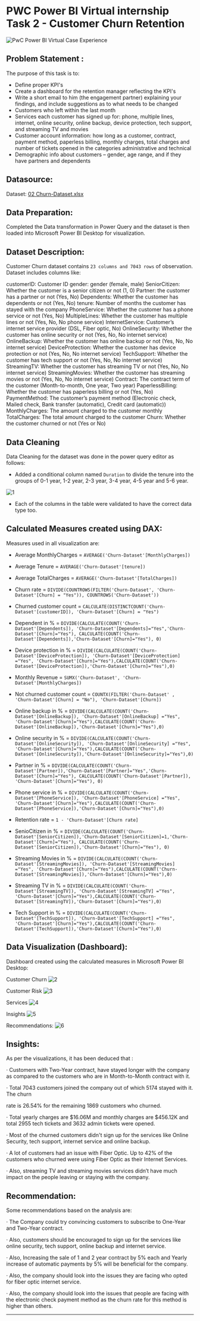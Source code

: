 # PWC Power BI Virtual internship Task 2 - Customer Churn Retention

![PwC Power BI Virtual Case Experience](https://user-images.githubusercontent.com/118357991/227788348-b988c4df-7923-46d6-8af7-102b8042f721.png)

## Problem Statement :

The purpose of this task is to:

- Define proper KPI's
- Create a dashboard for the retention manager reflecting the KPI's
- Write a short email to him (the engagement partner) explaining your findings, and include suggestions as to what needs to be changed
- Customers who left within the last month
- Services each customer has signed up for: phone, multiple lines, internet, online security, online backup, device protection, tech support, and streaming TV and movies
- Customer account information: how long as a customer, contract, payment method, paperless billing, monthly charges, total charges and number of tickets opened in the categories administrative and technical
- Demographic info about customers – gender, age range, and if they have partners and dependents

## Datasource:

Dataset: [02 Churn-Dataset.xlsx](https://github.com/sonali-guptaa/customer_retention_analysis/files/14509440/02.Churn-Dataset.xlsx)

## Data Preparation:

Completed the Data transformation in Power Query and the dataset is then loaded into Microsoft Power BI Desktop for visualization.

## Dataset Description:

Customer Churn dataset contains `23 columns and 7043 rows` of observation. Dataset includes columns like:

customerID: Customer ID
gender: gender (female, male)
SeniorCitizen: Whether the customer is a senior citizen or not (1, 0)
Partner: the customer has a partner or not (Yes, No)
Dependents: Whether the customer has dependents or not (Yes, No)
tenure: Number of months the customer has stayed with the company
PhoneService: Whether the customer has a phone service or not (Yes, No)
MultipleLines: Whether the customer has multiple lines or not (Yes, No, No phone service)
InternetService: Customer’s internet service provider (DSL, Fiber optic, No)
OnlineSecurity: Whether the customer has online security or not (Yes, No, No internet service)
OnlineBackup: Whether the customer has online backup or not (Yes, No, No internet service)
DeviceProtection: Whether the customer has device protection or not (Yes, No, No internet service)
TechSupport: Whether the customer has tech support or not (Yes, No, No internet service)
StreamingTV: Whether the customer has streaming TV or not (Yes, No, No internet service)
StreamingMovies: Whether the customer has streaming movies or not (Yes, No, No internet service)
Contract: The contract term of the customer (Month-to-month, One year, Two year)
PaperlessBilling: Whether the customer has paperless billing or not (Yes, No)
PaymentMethod: The customer’s payment method (Electronic check, Mailed check, Bank transfer (automatic), Credit card (automatic))
MonthlyCharges: The amount charged to the customer monthly
TotalCharges: The total amount charged to the customer
Churn: Whether the customer churned or not (Yes or No)

## Data Cleaning

Data Cleaning for the dataset was done in the power query editor as follows:

- Added a conditional column named `Duration` to divide the tenure into the groups of 0-1 year, 1-2 year, 2-3 year, 3-4 year, 4-5 year and 5-6 year.

![1](https://github.com/sonali-guptaa/customer_retention_analysis/assets/151986702/7f6f06ce-1342-46a5-8b6f-1a729feeac9c)

- Each of the columns in the table were validated to have the correct data type too.

## Calculated Measures created using DAX:

Measures used in  all visualization are:

- Average MonthlyCharges = `AVERAGE('Churn-Dataset'[MonthlyCharges])`

- Average Tenure = `AVERAGE('Churn-Dataset'[tenure])`

- Average TotalCharges = `AVERAGE('Churn-Dataset'[TotalCharges])`

- Churn rate = `DIVIDE(COUNTROWS(FILTER('Churn-Dataset', 'Churn-Dataset'[Churn] = "Yes")), COUNTROWS('Churn-Dataset'))`

- Churned customer count = `CALCULATE(DISTINCTCOUNT('Churn-Dataset'[customerID]), 'Churn-Dataset'[Churn] = "Yes")`

- Dependent in % = `DIVIDE(CALCULATE(COUNT('Churn-Dataset'[Dependents]), 'Churn-Dataset'[Dependents]="Yes",'Churn-Dataset'[Churn]="Yes"), CALCULATE(COUNT('Churn-Dataset'[Dependents]),'Churn-Dataset'[Churn]="Yes"), 0)`

- Device protection in % = `DIVIDE(CALCULATE(COUNT('Churn-Dataset'[DeviceProtection]), 'Churn-Dataset'[DeviceProtection] ="Yes", 'Churn-Dataset'[Churn]="Yes"),CALCULATE(COUNT('Churn-Dataset'[DeviceProtection]),'Churn-Dataset'[Churn]="Yes"),0)`

- Monthly Revenue = `SUMX('Churn-Dataset', 'Churn-Dataset'[MonthlyCharges])`

- Not churned customer count = `COUNTX(FILTER('Churn-Dataset' , 'Churn-Dataset'[Churn] = "No"), 'Churn-Dataset'[Churn])`

- Online backup in % = `DIVIDE(CALCULATE(COUNT('Churn-Dataset'[OnlineBackup]), 'Churn-Dataset'[OnlineBackup] ="Yes", 'Churn-Dataset'[Churn]="Yes"),CALCULATE(COUNT('Churn-Dataset'[OnlineBackup]),'Churn-Dataset'[Churn]="Yes"),0)`

- Online security in % = `DIVIDE(CALCULATE(COUNT('Churn-Dataset'[OnlineSecurity]), 'Churn-Dataset'[OnlineSecurity] ="Yes", 'Churn-Dataset'[Churn]="Yes"),CALCULATE(COUNT('Churn-Dataset'[OnlineSecurity]),'Churn-Dataset'[OnlineSecurity]="Yes"),0)`

- Partner in % = `DIVIDE(CALCULATE(COUNT('Churn-Dataset'[Partner]),'Churn-Dataset'[Partner]="Yes",'Churn-Dataset'[Churn]="Yes"), CALCULATE(COUNT('Churn-Dataset'[Partner]), 'Churn-Dataset'[Churn]="Yes"), 0)`

- Phone service in % = `DIVIDE(CALCULATE(COUNT('Churn-Dataset'[PhoneService]), 'Churn-Dataset'[PhoneService] ="Yes", 'Churn-Dataset'[Churn]="Yes"),CALCULATE(COUNT('Churn-Dataset'[PhoneService]),'Churn-Dataset'[Churn]="Yes"),0)`

- Retention rate = `1 - 'Churn-Dataset'[Churn rate]`

- SenioCitizen in % = `DIVIDE(CALCULATE(COUNT('Churn-Dataset'[SeniorCitizen]),'Churn-Dataset'[SeniorCitizen]=1,'Churn-Dataset'[Churn]="Yes"), CALCULATE(COUNT('Churn-Dataset'[SeniorCitizen]),'Churn-Dataset'[Churn]="Yes"), 0)`

- Streaming Movies in % = `DIVIDE(CALCULATE(COUNT('Churn-Dataset'[StreamingMovies]), 'Churn-Dataset'[StreamingMovies] ="Yes", 'Churn-Dataset'[Churn]="Yes"),CALCULATE(COUNT('Churn-Dataset'[StreamingMovies]),'Churn-Dataset'[Churn]="Yes"),0)`

- Streaming TV in % = `DIVIDE(CALCULATE(COUNT('Churn-Dataset'[StreamingTV]), 'Churn-Dataset'[StreamingTV] ="Yes", 'Churn-Dataset'[Churn]="Yes"),CALCULATE(COUNT('Churn-Dataset'[StreamingTV]),'Churn-Dataset'[Churn]="Yes"),0)`

- Tech Support in % = `DIVIDE(CALCULATE(COUNT('Churn-Dataset'[TechSupport]), 'Churn-Dataset'[TechSupport] ="Yes", 'Churn-Dataset'[Churn]="Yes"),CALCULATE(COUNT('Churn-Dataset'[TechSupport]),'Churn-Dataset'[Churn]="Yes"),0)`

## Data Visualization (Dashboard):

Dashboard created using the calculated measures in Microsoft Power BI Desktop:

Customer Churn
![2](https://github.com/sonali-guptaa/customer_retention_analysis/assets/151986702/41e070db-4a23-4ffd-ae95-f8e76737d3be)

Customer Risk
![3](https://github.com/sonali-guptaa/customer_retention_analysis/assets/151986702/7d9f05a1-6391-42b2-a7e3-8532a934e02c)

Services
![4](https://github.com/sonali-guptaa/customer_retention_analysis/assets/151986702/dd4b184a-eb99-46d6-993b-f4508d3776a6)

Insights
![5](https://github.com/sonali-guptaa/customer_retention_analysis/assets/151986702/653d6f77-a197-4505-b552-6ad0d7bf77ec)

Recommendations:
![6](https://github.com/sonali-guptaa/customer_retention_analysis/assets/151986702/c62c9eb1-7ef7-4eb4-a50c-935d8bcb3618)

## Insights:

As per the visualizations, it has been deduced that :

· Customers with Two-Year contract, have stayed longer with the company as compared to the customers who are in Month-to-Month contract with it.

· Total 7043 customers joined the company out of which 5174 stayed with it. The churn

rate is 26.54% for the remaining 1869 customers who churned.

· Total yearly charges are $16.06M and monthly charges are $456.12K and total 2955 tech tickets and 3632 admin tickets were opened.

· Most of the churned customers didn't sign up for the services like Online Security, tech support, internet service and online backup.

· A lot of customers had an issue with Fiber Optic. Up to 42% of the customers who churned were using Fiber Optic as their Internet Services.

· Also, streaming TV and streaming movies services didn’t have much impact on the people leaving or staying with the company.

## Recommendation:

Some recommendations based on the analysis are:

· The Company could try convincing customers to subscribe to One-Year and Two-Year contract.

· Also, customers should be encouraged to sign up for the services like online security, tech support, online backup and internet service.

· Also, Increasing the sale of 1 and 2 year contract by 5% each and Yearly increase of automatic payments by 5% will be beneficial for the company.

· Also, the company should look into the issues they are facing who opted for fiber optic internet service.

·  Also, the company should look into the issues that people are facing with the electronic check payment method as the churn rate for this method is higher than others.

---
